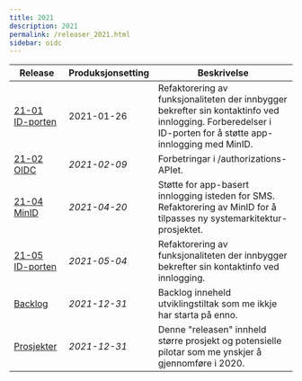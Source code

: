 ```yaml
---
title: 2021
description: 2021
permalink: /releaser_2021.html
sidebar: oidc
---
```


|Release|Produksjonsetting|Beskrivelse|
|-|-|-|
|[21-01 ID-porten](21-01_ID-porten.html)|2021-01-26| Refaktorering av funksjonaliteten der innbygger bekrefter sin kontaktinfo ved innlogging.  Forberedelser i ID-porten for å støtte app-innlogging med MinID. |
|[21-02 OIDC](21-02_OIDC.html)|*2021-02-09*| Forbetringar i /authorizations-APIet. |
|[21-04 MinID](21-04_MinID.html)|*2021-04-20*| Støtte for app-basert innlogging isteden for SMS.  Refaktorering av MinID for å tilpasses ny systemarkitektur-prosjektet. |
|[21-05 ID-porten](21-05_ID-porten.html)|*2021-05-04*| Refaktorering av funksjonaliteten der innbygger bekrefter sin kontaktinfo ved innlogging. |
|[Backlog](Backlog.html)|*2021-12-31*| Backlog inneheld utviklingstiltak som me ikkje har starta på enno.  |
|[Prosjekter](Prosjekter.html)|*2021-12-31*| Denne "releasen" innheld større prosjekt og potensielle pilotar som me ynskjer å gjennomføre i 2020. |
